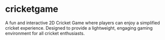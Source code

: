 ﻿# cricketgame
 A fun and interactive 2D Cricket Game where players can enjoy a simplified cricket experience. Designed to provide a lightweight, engaging gaming environment for all cricket enthusiasts.
